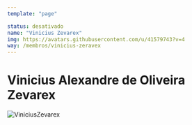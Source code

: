 ```yaml
---
template: "page"

status: desativado
name: "Vinicius Zevarex"
img: https://avatars.githubusercontent.com/u/41579743?v=4
way: /membros/vinicius-zeravex
---
```


# Vinicius Alexandre de Oliveira Zevarex

![ViniciusZevarex](https://avatars.githubusercontent.com/u/41579743?v=4)